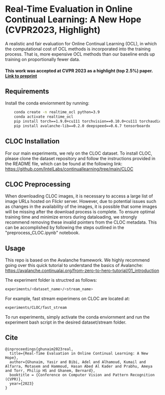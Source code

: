 # Real-Time Evaluation in Online Continual Learning: A New Hope (CVPR2023, Highlight)
A realistic and fair evaluation for Online Continual Learning (OCL), in which the computational cost of OCL methods is incorporated into the training process. That is, more expensive OCL methods than our baseline ends up training on proportionally fewer data.

#### This work was accepted at CVPR 2023 as a highlight (top 2.5%) paper. [Link to preprint](https://arxiv.org/abs/2302.01047)

## Requirements
Install the conda enviornment by running: 
```bash
    conda create -n realtime_ocl python=3.9
    conda activate realtime_ocl
    pip install torch==1.9.0+cu111 torchvision==0.10.0+cu111 torchaudio==0.9.0 -f https://download.pytorch.org/whl/torch_stable.html
    pip install avalanche-lib==0.2.0 deepspeed==0.6.7 tensorboardx
```

## CLOC Installation
For our main experiments, we rely on the CLOC dataset. To install CLOC, please clone the dataset repository and follow the instructions provided in the README file, which can be found at the following link: https://github.com/IntelLabs/continuallearning/tree/main/CLOC

## CLOC Preprocessing
When downloading CLOC images, it is necessary to access a large list of image URLs hosted on Flickr server. However, due to potential issues such as changes in the availability of the images, it is possible that some images will be missing after the download process is complete. To ensure optimal training time and minimize errors during dataloading, we strongly recommend removing these invalid pointers from the CLOC metadata. This can be accomplished by following the steps outlined in the "preprocess_CLOC.ipynb" notebook.

## Usage
This repo is based on the Avalanche framework. We highly recommend going over this quick tutorial to understand the basics of Avalanche:
https://avalanche.continualai.org/from-zero-to-hero-tutorial/01_introduction

The experiment folder is structred as follows:
```bash
experiments/<dataset_name>/<stream_name>
```

For example, fast stream experimens on CLOC are located at:
```bash
experiments/CLOC/fast_stream
```

To run experiments, simply activate the conda enviornment and run the experiment bash script in the desired dataset/stream folder.

## Cite
```
@inproceedings{ghunaim2023real,
  title={Real-Time Evaluation in Online Continual Learning: A New Hope},
  author={Ghunaim, Yasir and Bibi, Adel and Alhamoud, Kumail and Alfarra, Motasem and Hammoud, Hasan Abed Al Kader and Prabhu, Ameya and Torr, Philip HS and Ghanem, Bernard},
  booktitle = {Conference on Computer Vision and Pattern Recognition (CVPR)},
  year={2023}
}
```
